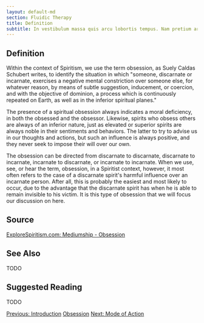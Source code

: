 ```yaml
---
layout: default-md
section: Fluidic Therapy
title: Definition
subtitle: In vestibulum massa quis arcu lobortis tempus. Nam pretium arcu in odio vulputate luctus.
---
```


## Definition
Within the context of Spiritism, we use the term obsession, as Suely Caldas Schubert writes, to identify the situation in which "someone, discarnate or incarnate, exercises a negative mental constriction over someone else, for whatever reason, by means of subtle suggestion, inducement, or coercion, and with the objective of dominion, a process which is continuously repeated on Earth, as well as in the inferior spiritual planes."

The presence of a spiritual obsession always indicates a moral deficiency, in both the obsessed and the obsessor. Likewise, spirits who obsess others are always of an inferior nature, just as elevated or superior spirits are always noble in their sentiments and behaviors. The latter to try to advise us in our thoughts and actions, but such an influence is always positive, and they never seek to impose their will over our own.

The obsession can be directed from discarnate to discarnate, discarnate to incarnate, incarnate to discarnate, or incarnate to incarnate. When we use, see, or hear the term, obsession, in a Spiritist context, however, it most often refers to the case of a discarnate spirit's harmful influence over an incarnate person. After all, this is probably the easiest and most likely to occur, due to the advantage that the discarnate spirit has when he is able to remain invisible to his victim. It is this type of obsession that we will focus our discussion on here.  


## Source
[ExploreSpiritism.com: Mediumship - Obsession](/www.explorespiritism.com/Science_Obsession_Intro%20Def_Intro.htm)


## See Also
TODO


## Suggested Reading
TODO



<a href="intro" class="button">Previous: Introduction</a>
<a href="./" class="button special">Obsession</a>
<a href="mode-of-action" class="button">Next: Mode of Action</a>
